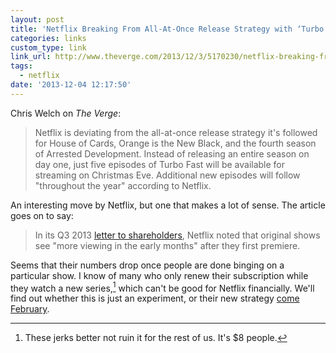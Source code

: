 ```yaml
---
layout: post
title: 'Netflix Breaking From All-At-Once Release Strategy with ‘Turbo Fast’'
categories: links
custom_type: link
link_url: http://www.theverge.com/2013/12/3/5170230/netflix-breaking-from-all-at-once-release-strategy-with-turbo-fast
tags:
  - netflix
date: '2013-12-04 12:17:50'
---
```

Chris Welch on *The Verge*:

>Netflix is deviating from the all-at-once release strategy it's followed for House of Cards, Orange is the New Black, and the fourth season of Arrested Development. Instead of releasing an entire season on day one, just five episodes of Turbo Fast will be available for streaming on Christmas Eve. Additional new episodes will follow "throughout the year" according to Netflix.

An interesting move by Netflix, but one that makes a lot of sense. The article goes on to say:

>In its Q3 2013 [letter to shareholders](http://files.shareholder.com/downloads/NFLX/2822396166x0x698481/ecfe1ab4-66f5-4e23-a64a-1ca025216e5e/Q313%20Earnings%20Letter%2010.21.13%2010.30am.pdf), Netflix noted that original shows see "more viewing in the early months" after they first premiere.

Seems that their numbers drop once people are done binging on a particular show. I know of many who only renew their subscription while they watch a new series,[^1] which can't be good for Netflix financially. We'll find out whether this is just an experiment, or their new strategy [come February](/2013/12/house-of-cards-returns-in-february/).

[^1]: These jerks better not ruin it for the rest of us. It's $8 people.
